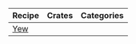 | Recipe | Crates | Categories |
|--------|--------|------------|
| [Yew][ex-yew] | | |

[ex-yew]: index.md#yew

